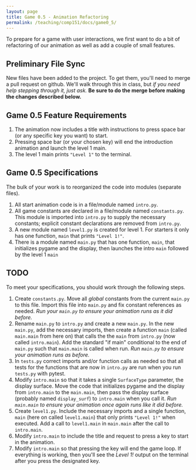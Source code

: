 ```yaml
---
layout: page
title: Game 0.5 - Animation Refactoring
permalink: /teaching/comp151/docs/game0_5/
---
```


To prepare for a game with user interactions, we first want to do a bit of refactoring of our animation as well as add a couple of small features.

## Preliminary File Sync

New files have been added to the project. To get them, you'll need to merge a pull request on github.  We'll walk through this in class, but *if you need help stepping through it, just ask.* **Be sure to do the merge before making the changes described below.**

## Game 0.5 Feature Requirements

1. The animation now includes a title with instructions to press space bar (or any specific key you want) to start.
2. Pressing space bar (or your chosen key) will end the introduction animation and launch the level 1 main.
3. The level 1 main prints `"Level 1"` to the terminal.


## Game 0.5 Specifications

The bulk of your work is to reorganized the code into modules (separate files).
1. All start animation code is in a file/module named `intro.py`.
2. All game constants are declared in a file/module named `constants.py`. This module is imported into `intro.py` to supply the necessary constants; explicit constant declarations are removed from `intro.py`.
3. A new module named `level1.py` is created for level 1. For starters it only has one function, `main` that prints `"Level 1!"`.
4. There is a module named `main.py` that has one function, `main`, that initializes pygame and the display, then launches the intro `main` followed by the level 1 `main`

## TODO

To meet your specifications, you should work through the following steps.
1. Create `constants.py`. Move all *global* constants from the current `main.py` to this file. Import this file into `main.py` and fix constant references as needed. *Run your `main.py` to ensure your animation runs as it did before.*
2. Rename `main.py` to `intro.py` and create a new `main.py`.  In the new `main.py`, add the necessary imports, then create a function `main` (called `main.main` from here on) that calls the the `main` from `intro.py` (now called `intro.main`). Add the standard "if main" conditional to the end of `main.py` such that `main.main` is called when run. *Run `main.py` to ensure your animation runs as before.*
3. In `tests.py` correct imports and/or function calls as needed so that all tests for the functions that are now in `intro.py` are run when you run `tests.py` with pytest.
4. Modify `intro.main` so that it takes a single `SurfaceType` parameter, the display surface.  Move the code  that initializes pygame and the display from `intro.main` to the `main.main`, then pass the display surface (probably named `display_surf`) to `intro.main` when you call it. *Run `main.main` to ensure your animation once again runs like it did before.*
5. Create `level1.py`. Include the necessary imports and a single function, `main` (here on called `level1.main`) that only prints `"Level 1!"` when executed.  Add a call to `level1.main` in `main.main` after the call to `intro.main`.
5. Modify `intro.main` to include the title and request to press a key to start in the animation.
6. Modify `intro.main` so that pressing the key will end the game loop. If everything is working, then you'll see the *Level 1!* output on the terminal after you press the designated key.
